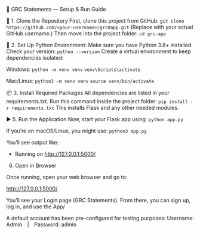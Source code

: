 🚀 GRC Statements — Setup & Run Guide

🧩 1. Clone the Repository
First, clone this project from GitHub:
`git clone https://github.com/<your-username>/grc0app.git`
(Replace <your-username> with your actual GitHub username.)
Then move into the project folder:
`cd grc-app`


🐍 2. Set Up Python Environment:
Make sure you have Python 3.8+ installed.
Check your version:
`python --version`
Create a virtual environment to keep dependencies isolated:

Windows:
`python -m venv venv`
`venv\Scripts\activate`

Mac/Linux:
`python3 -m venv venv`
`source venv/bin/activate`



📦 3. Install Required Packages
All dependencies are listed in your requirements.txt.
Run this command inside the project folder:
`pip install -r requirements.txt`
This installs Flask and any other needed modules.




▶️ 5. Run the Application
Now, start your Flask app using:
`python app.py`

If you’re on macOS/Linux, you might use:
`python3 app.py`

You’ll see output like:
 * Running on http://127.0.0.1:5000/

6. Open in Browser

Once running, open your web browser and go to:

http://127.0.0.1:5000/


You’ll see your Login page (GRC Statements).
From there, you can sign up, log in, and use the App/


A default account has been pre-configured for testing purposes:
Username: Admin | Password: admin